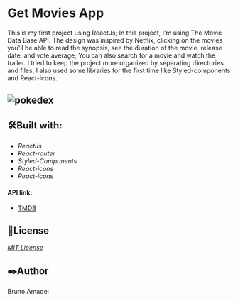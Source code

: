 # Get Movies App
  This is my first project using ReactJs; In this project, I'm using The Movie Data Base API.
  The design was inspired by Netflix, clicking on the movies you'll be able to read the synopsis, see the duration of the movie, release date, and vote average;
  You can also search for a movie and watch the trailer. I tried to keep the project more organized by separating directories and files, I also used some libraries for     the first time like Styled-components and React-Icons.  


![pokedex](https://user-images.githubusercontent.com/110541376/211201817-5efd339f-b54c-41de-ac02-aad0323bd7a5.png)
---



## 🛠️Built with:
* _ReactJs_
* _React-router_
* _Styled-Components_
* _React-icons_
* _React-icons_



#### API link:
* [TMDB](https://www.themoviedb.org/)

## 📄License
  [_MIT License_](https://github.com/BrunoAmadei/pokedex/blob/main/LICENSE)

## ✒️Author
Bruno Amadei
